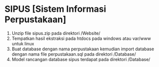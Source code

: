 # SIPUS [Sistem Informasi Perpustakaan]

1. Unzip file sipus.zip pada direktori /Website/
2. Tempatkan hasil ekstraksi pada htdocs pada windows atau var/www untuk linux
3. Buat database dengan nama perpustakaan kemudian import database dengan nama file perpustakaan.sql pada direktori /Database/
4. Model rancangan database sipus terdapat pada direktori /Database/
